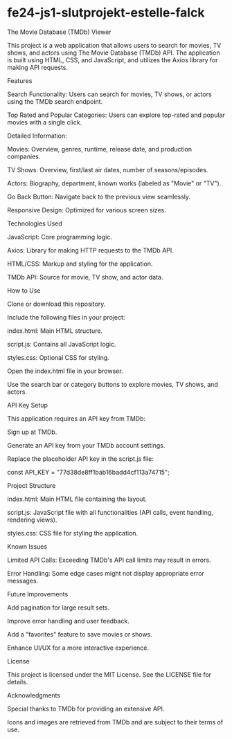 # fe24-js1-slutprojekt-estelle-falck
The Movie Database (TMDb) Viewer

This project is a web application that allows users to search for movies, TV shows, and actors using The Movie Database (TMDb) API. The application is built using HTML, CSS, and JavaScript, and utilizes the Axios library for making API requests.

Features

Search Functionality: Users can search for movies, TV shows, or actors using the TMDb search endpoint.

Top Rated and Popular Categories: Users can explore top-rated and popular movies with a single click.

Detailed Information:

Movies: Overview, genres, runtime, release date, and production companies.

TV Shows: Overview, first/last air dates, number of seasons/episodes.

Actors: Biography, department, known works (labeled as "Movie" or "TV").

Go Back Button: Navigate back to the previous view seamlessly.

Responsive Design: Optimized for various screen sizes.

Technologies Used

JavaScript: Core programming logic.

Axios: Library for making HTTP requests to the TMDb API.

HTML/CSS: Markup and styling for the application.

TMDb API: Source for movie, TV show, and actor data.

How to Use

Clone or download this repository.

Include the following files in your project:

index.html: Main HTML structure.

script.js: Contains all JavaScript logic.

styles.css: Optional CSS for styling.

Open the index.html file in your browser.

Use the search bar or category buttons to explore movies, TV shows, and actors.

API Key Setup

This application requires an API key from TMDb:

Sign up at TMDb.

Generate an API key from your TMDb account settings.

Replace the placeholder API key in the script.js file:

const API_KEY = "77d38de8ff1bab16badd4cf113a74715";

Project Structure

index.html: Main HTML file containing the layout.

script.js: JavaScript file with all functionalities (API calls, event handling, rendering views).

styles.css: CSS file for styling the application.

Known Issues

Limited API Calls: Exceeding TMDb's API call limits may result in errors.

Error Handling: Some edge cases might not display appropriate error messages.

Future Improvements

Add pagination for large result sets.

Improve error handling and user feedback.

Add a "favorites" feature to save movies or shows.

Enhance UI/UX for a more interactive experience.

License

This project is licensed under the MIT License. See the LICENSE file for details.

Acknowledgments

Special thanks to TMDb for providing an extensive API.

Icons and images are retrieved from TMDb and are subject to their terms of use.

